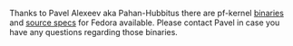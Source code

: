 Thanks to Pavel Alexeev aka Pahan-Hubbitus there are pf-kernel
[binaries](http://rpm.hubbitus.info/Fedora23/kernel-pf/) and [source
specs](https://github.com/Hubbitus/kernel) for Fedora available. Please
contact Pavel in case you have any questions regarding those binaries.

